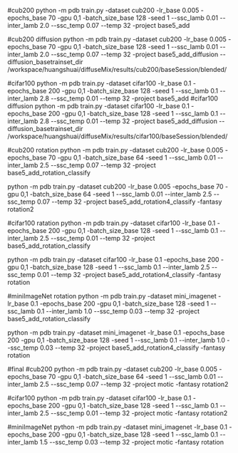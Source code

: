 #cub200
python -m pdb train.py  -dataset cub200 -lr_base 0.005 -epochs_base 70 -gpu 0,1 -batch_size_base 128 -seed 1 --ssc_lamb 0.01 --inter_lamb 2.0 --ssc_temp 0.07 --temp 32 -project base5_add

#cub200 diffusion
python -m pdb train.py  -dataset cub200 -lr_base 0.005 -epochs_base 70 -gpu 0,1 -batch_size_base 128 -seed 1 --ssc_lamb 0.01 --inter_lamb 2.0 --ssc_temp 0.07 --temp 32 -project base5_add_diffusion --diffusion_basetrainset_dir /workspace/huangshuai/diffuseMix/results/cub200/baseSession/blended/

#cifar100
python -m pdb train.py  -dataset cifar100 -lr_base 0.1 -epochs_base 200 -gpu 0,1 -batch_size_base 128 -seed 1 --ssc_lamb 0.1 --inter_lamb 2.8 --ssc_temp 0.01 --temp 32 -project base5_add
#cifar100 diffusion
python -m pdb train.py  -dataset cifar100 -lr_base 0.1 -epochs_base 200 -gpu 0,1 -batch_size_base 128 -seed 1 --ssc_lamb 0.1 --inter_lamb 2.8 --ssc_temp 0.01 --temp 32 -project base5_add_diffusion --diffusion_basetrainset_dir /workspace/huangshuai/diffuseMix/results/cifar100/baseSession/blended/

#cub200 rotation
python -m pdb train.py  -dataset cub200 -lr_base 0.005 -epochs_base 70 -gpu 0,1 -batch_size_base 64 -seed 1 --ssc_lamb 0.01 --inter_lamb 2.5 --ssc_temp 0.07 --temp 32 -project base5_add_rotation_classify


python -m pdb train.py  -dataset cub200 -lr_base 0.005 -epochs_base 70 -gpu 0,1 -batch_size_base 64 -seed 1 --ssc_lamb 0.01 --inter_lamb 2.5 --ssc_temp 0.07 --temp 32 -project base5_add_rotation4_classify -fantasy rotation2

#cifar100 ratation
python -m pdb train.py  -dataset cifar100 -lr_base 0.1 -epochs_base 200 -gpu 0,1 -batch_size_base 128 -seed 1 --ssc_lamb 0.1 --inter_lamb 2.5 --ssc_temp 0.01 --temp 32 -project base5_add_rotation_classify 

python -m pdb train.py  -dataset cifar100 -lr_base 0.1 -epochs_base 200 -gpu 0,1 -batch_size_base 128 -seed 1 --ssc_lamb 0.1 --inter_lamb 2.5 --ssc_temp 0.01 --temp 32 -project base5_add_rotation4_classify -fantasy rotation


#miniImageNet rotation
python -m pdb train.py  -dataset mini_imagenet -lr_base 0.1 -epochs_base 200 -gpu 0,1 -batch_size_base 128 -seed 1 --ssc_lamb 0.1 --inter_lamb 1.0 --ssc_temp 0.03 --temp 32 -project base5_add_rotation_classify

python -m pdb train.py  -dataset mini_imagenet -lr_base 0.1 -epochs_base 200 -gpu 0,1 -batch_size_base 128 -seed 1 --ssc_lamb 0.1 --inter_lamb 1.0 --ssc_temp 0.03 --temp 32 -project base5_add_rotation4_classify -fantasy rotation

#final
#cub200
python -m pdb train.py  -dataset cub200 -lr_base 0.005 -epochs_base 70 -gpu 0,1 -batch_size_base 64 -seed 1 --ssc_lamb 0.01 --inter_lamb 2.5 --ssc_temp 0.07 --temp 32 -project motic -fantasy rotation2

#cifar100 
python -m pdb train.py  -dataset cifar100 -lr_base 0.1 -epochs_base 200 -gpu 0,1 -batch_size_base 128 -seed 1 --ssc_lamb 0.1 --inter_lamb 2.5 --ssc_temp 0.01 --temp 32 -project motic -fantasy rotation2

#miniImageNet
python -m pdb train.py  -dataset mini_imagenet -lr_base 0.1 -epochs_base 200 -gpu 0,1 -batch_size_base 128 -seed 1 --ssc_lamb 0.1 --inter_lamb 1.5 --ssc_temp 0.03 --temp 32 -project motic -fantasy rotation
